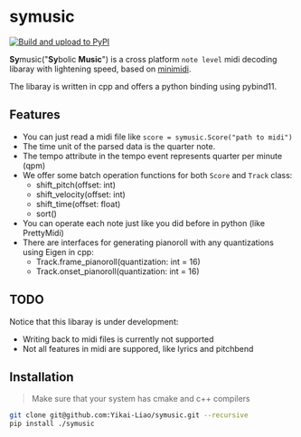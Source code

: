 # symusic
[![Build and upload to PyPI](https://github.com/Yikai-Liao/symusic/actions/workflows/wheel.yml/badge.svg?branch=main)](https://github.com/Yikai-Liao/symusic/actions/workflows/wheel.yml) 

**Sy**music("**Sy**bolic **Music**") is a cross platform `note level` midi decoding libaray with lightening speed, based on [minimidi](https://github.com/lzqlzzq/minimidi/tree/main).

The libaray is written in cpp and offers a python binding using pybind11.

## Features

* You can just read a midi file like `score = symusic.Score("path to midi")`
* The time unit of the parsed data is the quarter note.
* The tempo attribute in the tempo event represents quarter per minute (qpm)
* We offer some batch operation functions for both `Score` and `Track` class:
  * shift_pitch(offset: int)
  * shift_velocity(offset: int)
  * shift_time(offset: float)
  * sort()
* You can operate each note just like you did before in python (like PrettyMidi)
* There are interfaces for generating pianoroll with any quantizations using Eigen in cpp:
  * Track.frame_pianoroll(quantization: int = 16)
  * Track.onset_pianoroll(quantization: int = 16)

## TODO

Notice that this libaray is under development:

* Writing back to midi files is currently not supported
* Not all features in midi are suppored, like lyrics and pitchbend

## Installation

> Make sure that your system has cmake and c++ compilers

```bash
git clone git@github.com:Yikai-Liao/symusic.git --recursive
pip install ./symusic
```

